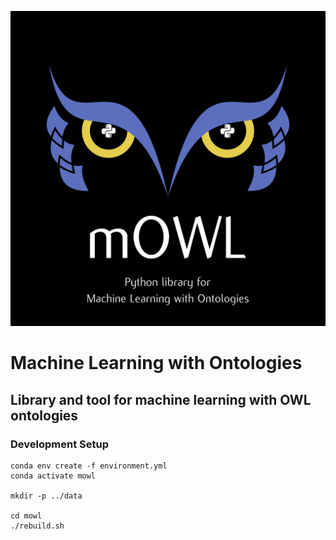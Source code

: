 <p align="center">
  <img src="docs/source/mowl_black_background_colors_2048x2048px.png" width="600"/>
</p>
  
# Machine Learning with Ontologies
## Library and tool for machine learning with OWL ontologies


### Development Setup

```
conda env create -f environment.yml
conda activate mowl

mkdir -p ../data

cd mowl
./rebuild.sh

```
